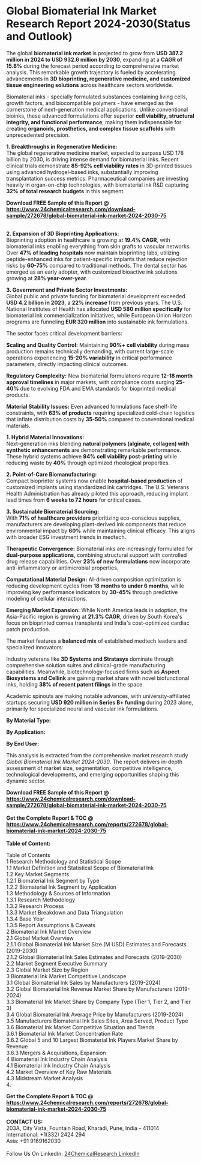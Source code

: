 <h1>Global Biomaterial Ink Market Research Report 2024-2030(Status and Outlook)</h1><p>The global <strong>biomaterial ink market</strong> is projected to grow from <strong>USD 387.2 million in 2024 to USD 932.6 million by 2030</strong>, expanding at a <strong>CAGR of 15.8%</strong> during the forecast period according to comprehensive market analysis. This remarkable growth trajectory is fueled by accelerating advancements in <strong>3D bioprinting, regenerative medicine, and customized tissue engineering solutions</strong> across healthcare sectors worldwide.</p><p>Biomaterial inks - specially formulated substances containing living cells, growth factors, and biocompatible polymers - have emerged as the cornerstone of next-generation medical applications. Unlike conventional bioinks, these advanced formulations offer superior <strong>cell viability, structural integrity, and functional performance</strong>, making them indispensable for creating <strong>organoids, prosthetics, and complex tissue scaffolds</strong> with unprecedented precision.</p><p><strong>1. Breakthroughs in Regenerative Medicine:</strong><br>
The global regenerative medicine market, expected to surpass USD 178 billion by 2030, is driving intense demand for biomaterial inks. Recent clinical trials demonstrate <strong>85-92% cell viability rates</strong> in 3D-printed tissues using advanced hydrogel-based inks, substantially improving transplantation success metrics. Pharmaceutical companies are investing heavily in organ-on-chip technologies, with biomaterial ink R&amp;D capturing <strong>32% of total research budgets</strong> in this segment.</p><div><b>Download FREE Sample of this Report @ 
            <a href="https://www.24chemicalresearch.com/download-sample/272678/global-biomaterial-ink-market-2024-2030-75">
            https://www.24chemicalresearch.com/download-sample/272678/global-biomaterial-ink-market-2024-2030-75</a></b></div><br><p><strong>2. Expansion of 3D Bioprinting Applications:</strong><br>
Bioprinting adoption in healthcare is growing at <strong>19.4% CAGR</strong>, with biomaterial inks enabling everything from skin grafts to vascular networks. Over <strong>47% of leading hospitals</strong> now maintain bioprinting labs, utilizing peptide-enhanced inks for patient-specific implants that reduce rejection risks by <strong>60-75%</strong> compared to traditional methods. The dental sector has emerged as an early adopter, with customized bioactive ink solutions growing at <strong>28% year-over-year</strong>.</p><p><strong>3. Government and Private Sector Investments:</strong><br>
Global public and private funding for biomaterial development exceeded <strong>USD 4.2 billion in 2023</strong>, a <strong>22% increase</strong> from previous years. The U.S. National Institutes of Health has allocated <strong>USD 580 million specifically</strong> for biomaterial ink commercialization initiatives, while European Union Horizon programs are funneling <strong>EUR 320 million</strong> into sustainable ink formulations.</p><p>The sector faces critical development barriers:</p><p><strong>Scaling and Quality Control:</strong> Maintaining <strong>90%+ cell viability</strong> during mass production remains technically demanding, with current large-scale operations experiencing <strong>15-20% variability</strong> in critical performance parameters, directly impacting clinical outcomes.</p><p><strong>Regulatory Complexity:</strong> New biomaterial formulations require <strong>12-18 month approval timelines</strong> in major markets, with compliance costs surging <strong>25-40%</strong> due to evolving FDA and EMA standards for bioprinted medical products.</p><p><strong>Material Stability Issues:</strong> Even advanced formulations face shelf-life constraints, with <strong>63% of products</strong> requiring specialized cold-chain logistics that inflate distribution costs by <strong>35-50%</strong> compared to conventional medical materials.</p><p><strong>1. Hybrid Material Innovations:</strong><br>
Next-generation inks blending <strong>natural polymers (alginate, collagen) with synthetic enhancements</strong> are demonstrating remarkable performance. These hybrid systems achieve <strong>94% cell viability post-printing</strong> while reducing waste by <strong>40%</strong> through optimized rheological properties.</p><p><strong>2. Point-of-Care Biomanufacturing:</strong><br>
Compact bioprinter systems now enable <strong>hospital-based production</strong> of customized implants using standardized ink cartridges. The U.S. Veterans Health Administration has already piloted this approach, reducing implant lead times from <strong>6 weeks to 72 hours</strong> for critical cases.</p><p><strong>3. Sustainable Biomaterial Sourcing:</strong><br>
With <strong>71% of healthcare providers</strong> prioritizing eco-conscious supplies, manufacturers are developing plant-derived ink components that reduce environmental impact by <strong>60%</strong> while maintaining clinical efficacy. This aligns with broader ESG investment trends in medtech.</p><p><strong>Therapeutic Convergence:</strong> Biomaterial inks are increasingly formulated for <strong>dual-purpose applications</strong>, combining structural support with controlled drug release capabilities. Over <strong>23% of new formulations</strong> now incorporate anti-inflammatory or antimicrobial properties.</p><p><strong>Computational Material Design:</strong> AI-driven composition optimization is reducing development cycles from <strong>18 months to under 6 months</strong>, while improving key performance indicators by <strong>30-45%</strong> through predictive modeling of cellular interactions.</p><p><strong>Emerging Market Expansion:</strong> While North America leads in adoption, the Asia-Pacific region is growing at <strong>21.3% CAGR</strong>, driven by South Korea's focus on bioprinted cornea transplants and India's cost-optimized cardiac patch production.</p><p>The market features a <strong>balanced mix</strong> of established medtech leaders and specialized innovators:</p><p>Industry veterans like <strong>3D Systems and Stratasys</strong> dominate through comprehensive solution suites and clinical-grade manufacturing capabilities. Meanwhile, biotechnology-focused firms such as <strong>Aspect Biosystems and Cellink</strong> are gaining market share with novel biofunctional inks, holding <strong>38% of recent patent filings</strong> in the space.</p><p>Academic spinouts are making notable advances, with university-affiliated startups securing <strong>USD 920 million in Series B+ funding</strong> during 2023 alone, primarily for specialized neural and vascular ink formulations.</p><p><strong>By Material Type:</strong></p><p><strong>By Application:</strong></p><p><strong>By End User:</strong></p><p>This analysis is extracted from the comprehensive market research study <em>Global Biomaterial Ink Market 2024-2030</em>. The report delivers in-depth assessment of market size, segmentation, competitive intelligence, technological developments, and emerging opportunities shaping this dynamic sector.</p><div><b>Download FREE Sample of this Report @ 
            <a href="https://www.24chemicalresearch.com/download-sample/272678/global-biomaterial-ink-market-2024-2030-75">
            https://www.24chemicalresearch.com/download-sample/272678/global-biomaterial-ink-market-2024-2030-75</a></b></div><br><div><b>Get the Complete Report & TOC @ 
            <a href="https://www.24chemicalresearch.com/reports/272678/global-biomaterial-ink-market-2024-2030-75">
            https://www.24chemicalresearch.com/reports/272678/global-biomaterial-ink-market-2024-2030-75</a></b></div><br>
            <b>Table of Content:</b><p>Table of Contents<br />
1 Research Methodology and Statistical Scope<br />
1.1 Market Definition and Statistical Scope of Biomaterial Ink<br />
1.2 Key Market Segments<br />
1.2.1 Biomaterial Ink Segment by Type<br />
1.2.2 Biomaterial Ink Segment by Application<br />
1.3 Methodology & Sources of Information<br />
1.3.1 Research Methodology<br />
1.3.2 Research Process<br />
1.3.3 Market Breakdown and Data Triangulation<br />
1.3.4 Base Year<br />
1.3.5 Report Assumptions & Caveats<br />
2 Biomaterial Ink Market Overview<br />
2.1 Global Market Overview<br />
2.1.1 Global Biomaterial Ink Market Size (M USD) Estimates and Forecasts (2019-2030)<br />
2.1.2 Global Biomaterial Ink Sales Estimates and Forecasts (2019-2030)<br />
2.2 Market Segment Executive Summary<br />
2.3 Global Market Size by Region<br />
3 Biomaterial Ink Market Competitive Landscape<br />
3.1 Global Biomaterial Ink Sales by Manufacturers (2019-2024)<br />
3.2 Global Biomaterial Ink Revenue Market Share by Manufacturers (2019-2024)<br />
3.3 Biomaterial Ink Market Share by Company Type (Tier 1, Tier 2, and Tier 3)<br />
3.4 Global Biomaterial Ink Average Price by Manufacturers (2019-2024)<br />
3.5 Manufacturers Biomaterial Ink Sales Sites, Area Served, Product Type<br />
3.6 Biomaterial Ink Market Competitive Situation and Trends<br />
3.6.1 Biomaterial Ink Market Concentration Rate<br />
3.6.2 Global 5 and 10 Largest Biomaterial Ink Players Market Share by Revenue<br />
3.6.3 Mergers & Acquisitions, Expansion<br />
4 Biomaterial Ink Industry Chain Analysis<br />
4.1 Biomaterial Ink Industry Chain Analysis<br />
4.2 Market Overview of Key Raw Materials<br />
4.3 Midstream Market Analysis<br />
4.</p><div><b>Get the Complete Report & TOC @ 
            <a href="https://www.24chemicalresearch.com/reports/272678/global-biomaterial-ink-market-2024-2030-75">
            https://www.24chemicalresearch.com/reports/272678/global-biomaterial-ink-market-2024-2030-75</a></b></div><br><b>CONTACT US:</b><br>
            203A, City Vista, Fountain Road, Kharadi, Pune, India - 411014<br>
            International: +1(332) 2424 294<br>
            Asia: +91 9169162030 <br><br>
            Follow Us On LinkedIn: <a href="https://www.linkedin.com/company/24chemicalresearch/">24ChemicalResearch LinkedIn</a>